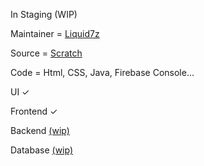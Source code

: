 In Staging (WIP)

Maintainer = [Liquid7z](https://t.me/)

Source = [Scratch](https://github.com/Liquid7z)

Code = Html, CSS, Java, Firebase Console...

UI ✓ 

Frontend ✓

Backend [(wip)](https://letmegooglethat.com/?q=wip+meaning)

Database [(wip)](https://letmegooglethat.com/?q=wip+meaning)
